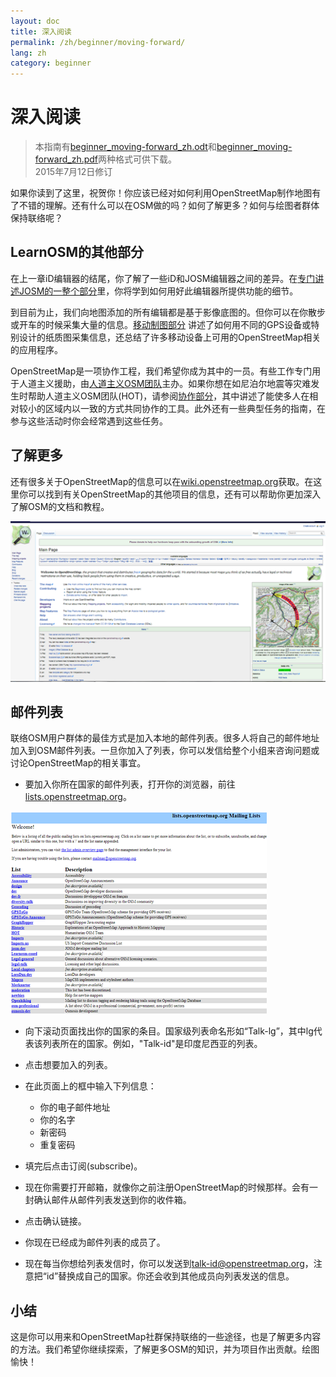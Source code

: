 ```yaml
---
layout: doc
title: 深入阅读
permalink: /zh/beginner/moving-forward/
lang: zh
category: beginner
---
```


深入阅读
===============

> 本指南有[beginner_moving-forward_zh.odt](/files/beginner_moving-forward_zh.odt)和[beginner_moving-forward_zh.pdf](/files/beginner_moving-forward_zh.pdf)两种格式可供下载。  
> 2015年7月12日修订  

如果你读到了这里，祝贺你！你应该已经对如何利用OpenStreetMap制作地图有了不错的理解。还有什么可以在OSM做的吗？如何了解更多？如何与绘图者群体保持联络呢？

LearnOSM的其他部分
---------------------------

在上一章iD编辑器的结尾，你了解了一些iD和JOSM编辑器之间的差异。在[专门讲述JOSM的一整个部分](/zh/josm/)里，你将学到如何用好此编辑器所提供功能的细节。

到目前为止，我们向地图添加的所有编辑都是基于影像底图的。但你可以在你散步或开车的时候采集大量的信息。[移动制图部分](/zh/mobile-mapping/) 讲述了如何用不同的GPS设备或特别设计的纸质图采集信息，还总结了许多移动设备上可用的OpenStreetMap相关的应用程序。

OpenStreetMap是一项协作工程，我们希望你成为其中的一员。有些工作专门用于人道主义援助，由[人道主义OSM团队](http://hotosm.org)主办。如果你想在如尼泊尔地震等灾难发生时帮助人道主义OSM团队(HOT)，请参阅[协作部分](/zh/coordination/)，其中讲述了能使多人在相对较小的区域内以一致的方式共同协作的工具。此外还有一些典型任务的指南，在参与这些活动时你会经常遇到这些任务。


了解更多
----------

还有很多关于OpenStreetMap的信息可以在[wiki.openstreetmap.org](http://wiki.openstreetmap.org/)获取。在这里你可以找到有关OpenStreetMap的其他项目的信息，还有可以帮助你更加深入了解OSM的文档和教程。

![Wiki][]

 

邮件列表
------------

联络OSM用户群体的最佳方式是加入本地的邮件列表。很多人将自己的邮件地址加入到OSM邮件列表。一旦你加入了列表，你可以发信给整个小组来咨询问题或讨论OpenStreetMap的相关事宜。

- 要加入你所在国家的邮件列表，打开你的浏览器，前往[lists.openstreetmap.org](http://lists.openstreetmap.org/)。

![Mailing list][]

- 向下滚动页面找出你的国家的条目。国家级列表命名形如“Talk-lg”，其中lg代表该列表所在的国家。例如，"Talk-id"是印度尼西亚的列表。
- 点击想要加入的列表。
- 在此页面上的框中输入下列信息：

    - 你的电子邮件地址
    - 你的名字
    - 新密码
    - 重复密码

- 填完后点击订阅(subscribe)。
- 现在你需要打开邮箱，就像你之前注册OpenStreetMap的时候那样。会有一封确认邮件从邮件列表发送到你的收件箱。
- 点击确认链接。
- 你现在已经成为邮件列表的成员了。
- 现在每当你想给列表发信时，你可以发送到[talk-id@openstreetmap.org](mailto:talk-id@openstreetmap.org)，注意把“id”替换成自己的国家。你还会收到其他成员向列表发送的信息。

<!-- maybe expand and put this back later
MapOSMatic
----------

有这样一个叫做MapOSMatic的项目，你可以通过
浏览器访问[maposmatic.org](http://www.maposmatic.org/)。这
是一个打印你所选区域地图的简单工具。它会
自动创建地图和格网以及
区域内包含位置的索引。

![MapOSMatic][]
-->


小结
-------

这是你可以用来和OpenStreetMap社群保持联络的一些途径，也是了解更多内容的方法。我们希望你继续探索，了解更多OSM的知识，并为项目作出贡献。绘图愉快！


[MapOSMatic]: /images/beginner/maposmatic-homepage.png
[Wiki]: /images/beginner/osm-wiki.png
[Mailing list]: /images/beginner/osm-mailing-lists.png
